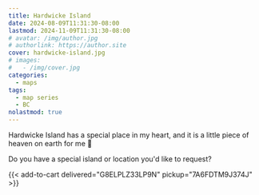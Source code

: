 ```yaml
---
title: Hardwicke Island
date: 2024-08-09T11:31:30-08:00
lastmod: 2024-11-09T11:31:30-08:00
# avatar: /img/author.jpg
# authorlink: https://author.site
cover: hardwicke-island.jpg
# images:
#   - /img/cover.jpg
categories:
  - maps
tags:
  - map series
  - BC
nolastmod: true
---
```


Hardwicke Island has a special place in my heart, and it is a little piece of heaven on earth for me 🩷

Do you have a special island or location you'd like to request?

<!--more-->

{{< add-to-cart delivered="G8ELPLZ33LP9N" pickup="7A6FDTM9J374J" >}}
